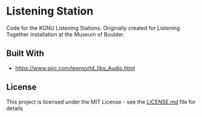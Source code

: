 # Listening Station
Code for the KGNU Listening Stations. Originally created for Listening Together installation at the Museum of Boulder.

## Built With

* https://www.pjrc.com/teensy/td_libs_Audio.html

## License

This project is licensed under the MIT License - see the [LICENSE.md](LICENSE.md) file for details


